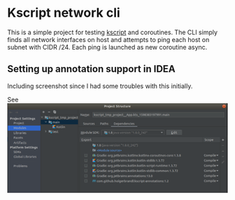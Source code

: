 # Kscript network cli
This is a simple project for testing [kscript](https://github.com/holgerbrandl/kscript) and coroutines. The CLI simply finds all network interfaces on host and attempts to ping each host on subnet with CIDR /24. Each ping is launched as new coroutine async.

## Setting up annotation support in IDEA
Including screenshot since I had some troubles with this initially.

See ![idea project setup](/screenshots/idea_project_structure_annotation_setup.png)
